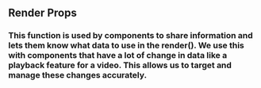 ## Render Props

### This function is used by components to share information and lets them know what data to use in the render(). We use this with components that have a lot of change in data like a playback feature for a video. This allows us to target and manage these changes accurately.
